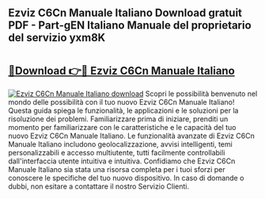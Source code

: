 ## Ezviz C6Cn Manuale Italiano Download gratuit PDF - Part-gEN Italiano Manuale del proprietario del servizio yxm8K

# <h2><a href="http://dfg53m7.blite.top/?on=Ezviz+C6Cn+Manuale+Italiano">🔗Download 👉🔴 Ezviz C6Cn Manuale Italiano</a></h2>

[![Ezviz C6Cn Manuale Italiano download](https://i.imgur.com/lujVjoI.png)](http://dfg53m7.blite.top/?on=Ezviz+C6Cn+Manuale+Italiano)
Scopri le possibilità benvenuto nel mondo delle possibilità con il tuo nuovo Ezviz C6Cn Manuale Italiano! Questa guida spiega le funzionalità, le applicazioni e le soluzioni per la risoluzione dei problemi. Familiarizzare prima di iniziare, prenditi un momento per familiarizzare con le caratteristiche e le capacità del tuo nuovo Ezviz C6Cn Manuale Italiano. Le funzionalità avanzate di Ezviz C6Cn Manuale Italiano includono geolocalizzazione, avvisi intelligenti, temi personalizzabili e accesso multiutente, tutti facilmente controllabili dall'interfaccia utente intuitiva e intuitiva. Confidiamo che Ezviz C6Cn Manuale Italiano sia stata una risorsa completa per i tuoi sforzi per conoscere le specifiche del tuo nuovo dispositivo. In caso di domande o dubbi, non esitare a contattare il nostro Servizio Clienti.
